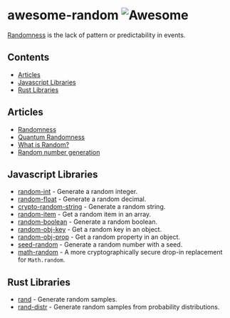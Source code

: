 # awesome-random ![Awesome](https://awesome.re/badge-flat.svg)

[Randomness](https://en.wikipedia.org/wiki/Randomness) is the lack of pattern or predictability in events.

## Contents

- [Articles](#articles)
- [Javascript Libraries](#javascript-libraries)
- [Rust Libraries](#rust-libraries)

## Articles

- [Randomness](https://en.wikipedia.org/wiki/Randomness)
- [Quantum Randomness](https://en.wikipedia.org/wiki/Quantum_indeterminacy)
- [What is Random?](https://www.youtube.com/watch?v=9rIy0xY99a0)
- [Random number generation](https://en.wikipedia.org/wiki/Random_number_generation)

## Javascript Libraries

- [random-int](https://github.com/sindresorhus/random-int) - Generate a random integer.
- [random-float](https://github.com/sindresorhus/random-float) - Generate a random decimal.
- [crypto-random-string](https://github.com/sindresorhus/crypto-random-string) - Generate a random string.
- [random-item](https://github.com/sindresorhus/random-item) - Get a random item in an array.
- [random-boolean](https://github.com/arthurvr/random-boolean) - Generate a random boolean.
- [random-obj-key](https://github.com/sindresorhus/random-obj-key) - Get a random key in an object.
- [random-obj-prop](https://github.com/sindresorhus/random-obj-prop) - Get a random property in an object.
- [seed-random](https://github.com/ForbesLindesay/seed-random) - Generate a random number with a seed.
- [math-random](https://github.com/michaelrhodes/math-random) - A more cryptographically secure drop-in replacement for `Math.random`.

## Rust Libraries

- [rand](https://github.com/rust-random/rand) - Generate random samples.
- [rand-distr](https://github.com/rust-random/rand/tree/master/rand_distr) - Generate random samples from probability distributions.
